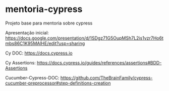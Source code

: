 # mentoria-cypress
Projeto base para mentoria sobre cypress

Apresentação inicial:
https://docs.google.com/presentation/d/1SDgz71G5OupMSh7L2is1vzr7Ho6tmbs86C1K95MAlHE/edit?usp=sharing

Cy DOC:
https://docs.cypress.io


Cy Assertions:
https://docs.cypress.io/guides/references/assertions#BDD-Assertions

Cucumber-Cypress-DOC:
https://github.com/TheBrainFamily/cypress-cucumber-preprocessor#step-definitions-creation

